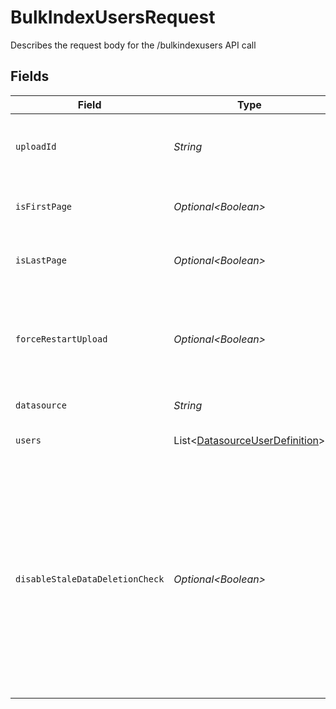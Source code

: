 # BulkIndexUsersRequest

Describes the request body for the /bulkindexusers API call


## Fields

| Field                                                                                                                                                                                                                                               | Type                                                                                                                                                                                                                                                | Required                                                                                                                                                                                                                                            | Description                                                                                                                                                                                                                                         |
| --------------------------------------------------------------------------------------------------------------------------------------------------------------------------------------------------------------------------------------------------- | --------------------------------------------------------------------------------------------------------------------------------------------------------------------------------------------------------------------------------------------------- | --------------------------------------------------------------------------------------------------------------------------------------------------------------------------------------------------------------------------------------------------- | --------------------------------------------------------------------------------------------------------------------------------------------------------------------------------------------------------------------------------------------------- |
| `uploadId`                                                                                                                                                                                                                                          | *String*                                                                                                                                                                                                                                            | :heavy_check_mark:                                                                                                                                                                                                                                  | Unique id that must be used for this instance of datasource users upload                                                                                                                                                                            |
| `isFirstPage`                                                                                                                                                                                                                                       | *Optional\<Boolean>*                                                                                                                                                                                                                                | :heavy_minus_sign:                                                                                                                                                                                                                                  | true if this is the first page of the upload. Defaults to false                                                                                                                                                                                     |
| `isLastPage`                                                                                                                                                                                                                                        | *Optional\<Boolean>*                                                                                                                                                                                                                                | :heavy_minus_sign:                                                                                                                                                                                                                                  | true if this is the last page of the upload. Defaults to false                                                                                                                                                                                      |
| `forceRestartUpload`                                                                                                                                                                                                                                | *Optional\<Boolean>*                                                                                                                                                                                                                                | :heavy_minus_sign:                                                                                                                                                                                                                                  | Flag to discard previous upload attempts and start from scratch. Must be specified with isFirstPage=true                                                                                                                                            |
| `datasource`                                                                                                                                                                                                                                        | *String*                                                                                                                                                                                                                                            | :heavy_check_mark:                                                                                                                                                                                                                                  | datasource of the users                                                                                                                                                                                                                             |
| `users`                                                                                                                                                                                                                                             | List\<[DatasourceUserDefinition](../../models/components/DatasourceUserDefinition.md)>                                                                                                                                                              | :heavy_check_mark:                                                                                                                                                                                                                                  | batch of users for the datasource                                                                                                                                                                                                                   |
| `disableStaleDataDeletionCheck`                                                                                                                                                                                                                     | *Optional\<Boolean>*                                                                                                                                                                                                                                | :heavy_minus_sign:                                                                                                                                                                                                                                  | True if older user data needs to be force deleted after the upload completes. Defaults to older data being deleted only if the percentage of data being deleted is less than a reasonable threshold. This must only be set when `isLastPage = true` |